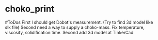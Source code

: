 # choko_print

#ToDos
First I should get Dobot's measurement. (Try to find 3d model like slk file)
Second need a way to supply a choko-mass. Fix temperature, viscosity, solidification time.
Second add 3d model at TinkerCad
